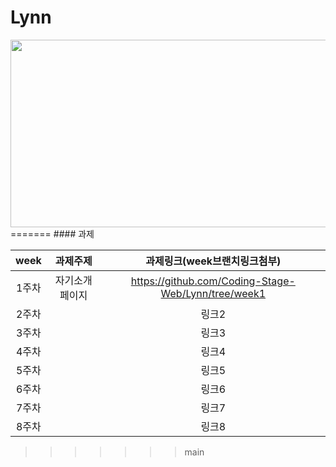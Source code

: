 # Lynn
<img src="https://user-images.githubusercontent.com/93020734/224773474-8803e061-9013-42eb-ae76-c595e1a7263a.png" width="600" height="300" />
=======
#### 과제

|**week**|과제주제|과제링크(week브랜치링크첨부)|
|:---:|:---:|:---:|
|1주차|자기소개 페이지|https://github.com/Coding-Stage-Web/Lynn/tree/week1|
|2주차||링크2|
|3주차||링크3|
|4주차||링크4|
|5주차||링크5|
|6주차||링크6|
|7주차||링크7|
|8주차||링크8|
>>>>>>> main